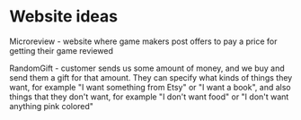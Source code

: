 # Website ideas

Microreview - website where game makers post offers to pay a price for getting their game reviewed

RandomGift - customer sends us some amount of money, and we buy and send them a gift for that amount. They can specify what kinds of things they want, for example "I want something from Etsy" or "I want a book", and also things that they don't want, for example "I don't want food" or "I don't want anything pink colored"